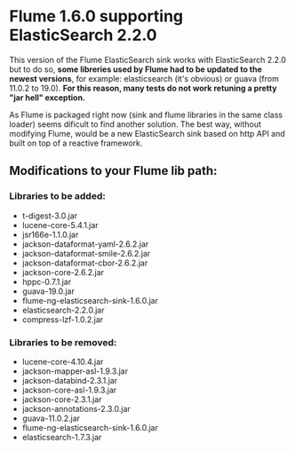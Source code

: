 # Flume 1.6.0 supporting ElasticSearch 2.2.0

This version of the Flume ElasticSearch sink works with ElasticSearch 2.2.0
but to do so, **some libreries used by Flume had to be updated to the newest 
versions**, for example: elasticsearch (it's obvious) or guava (from 11.0.2 
to 19.0). **For this reason, many tests do not work retuning a pretty "jar 
hell" exception.**

As Flume is packaged right now (sink and flume libraries in the  same class 
loader) seems dificult to find another solution. The best way, without 
modifying Flume, would be a new ElasticSearch sink based on http API and 
built on top of a reactive framework.

## Modifications to your Flume lib path:
    
### Libraries to be added:
- t-digest-3.0.jar
- lucene-core-5.4.1.jar
- jsr166e-1.1.0.jar
- jackson-dataformat-yaml-2.6.2.jar
- jackson-dataformat-smile-2.6.2.jar
- jackson-dataformat-cbor-2.6.2.jar
- jackson-core-2.6.2.jar
- hppc-0.7.1.jar
- guava-19.0.jar
- flume-ng-elasticsearch-sink-1.6.0.jar
- elasticsearch-2.2.0.jar
- compress-lzf-1.0.2.jar

### Libraries to be removed:
- lucene-core-4.10.4.jar
- jackson-mapper-asl-1.9.3.jar
- jackson-databind-2.3.1.jar
- jackson-core-asl-1.9.3.jar
- jackson-core-2.3.1.jar
- jackson-annotations-2.3.0.jar
- guava-11.0.2.jar
- flume-ng-elasticsearch-sink-1.6.0.jar
- elasticsearch-1.7.3.jar